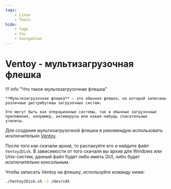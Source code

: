 ```yaml
---
tags:
    - Linux
    - Tools
hide:
    - tags
    - toc
    - navigation
---
```

# Ventoy - мультизагрузочная флешка

!!! info "Что такое мультизагрузочная флешка"

    **Мультизагрузочная флешка** – это обычная флешка, на которой записаны различные дистрибутивы загрузочных систем.

    Это могут быть как операционные системы, так и обычные загрузочные приложения, например, антивирусы или какие-нибудь спасательные утилиты.

Для создания мультизагрузочной флешки я рекомендую использовать исключительно [Ventoy](https://github.com/ventoy/Ventoy/releases).

После того как скачали архив, то распакуйте его и найдите файл `Ventoy2Disk`.
В зависимости от того скачали вы архив для Windows или Unix-систем, данный файл будет либо иметь GUI, либо будет исключительно консольным.

Чтобы записать Ventoy на флешку, используйте команду ниже:

```bash
./Ventoy2Disk.sh -i /dev/sdX
```
